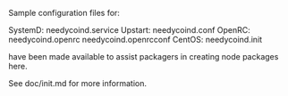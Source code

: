 Sample configuration files for:

SystemD: needycoind.service
Upstart: needycoind.conf
OpenRC:  needycoind.openrc
         needycoind.openrcconf
CentOS:  needycoind.init

have been made available to assist packagers in creating node packages here.

See doc/init.md for more information.
